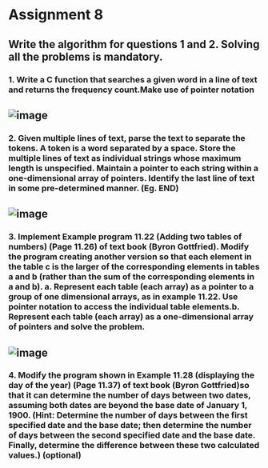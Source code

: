 # Assignment 8
## Write the algorithm for questions 1 and 2. Solving all the problems is mandatory.
### 1. Write a C function that searches a given word in a line of text and returns the frequency count.Make use of pointer notation
![image](https://user-images.githubusercontent.com/91019132/183888448-67121a10-a741-4e51-84c3-12c43aceb540.png)
----
### 2. Given multiple lines of text, parse the text to separate the tokens. A token is a word separated by a space. Store the multiple lines of text as individual strings whose maximum length is unspecified. Maintain a pointer to each string within a one-dimensional array of pointers. Identify the last line of text in some pre-determined manner. (Eg. END)
![image](https://user-images.githubusercontent.com/91019132/183888197-99ce201a-51e5-4dd8-bf82-4c2b8cfef6db.png)
----
### 3. Implement Example program 11.22 (Adding two tables of numbers) (Page 11.26) of text book (Byron Gottfried). Modify the program creating another version so that each element in the table c is the larger of the corresponding elements in tables a and b (rather than the sum of the corresponding elements in a and b). a. Represent each table (each array) as a pointer to a group of one dimensional arrays, as in example 11.22. Use pointer notation to access the individual table elements.b. Represent each table (each array) as a one-dimensional array of pointers and solve the problem.
![image](https://user-images.githubusercontent.com/91019132/183888038-50b345a3-211a-410d-9be6-d5f3da178881.png)
----
### 4. Modify the program shown in Example 11.28 (displaying the day of the year) (Page 11.37) of text book (Byron Gottfried)so that it can determine the number of days between two dates, assuming both dates are beyond the base date of January 1, 1900. (Hint: Determine the number of days between the first specified date and the base date; then determine the number of days between the second specified date and the base date. Finally, determine the difference between these two calculated values.) (optional)
